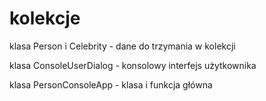 # kolekcje

klasa Person i Celebrity - dane do trzymania w kolekcji

klasa ConsoleUserDialog - konsolowy interfejs użytkownika

klasa PersonConsoleApp - klasa i funkcja główna
